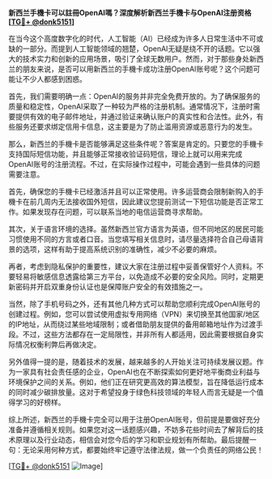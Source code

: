 **新西兰手機卡可以註冊OpenAI嗎？深度解析新西兰手機卡与OpenAI注册资格[[TG💪+ @donk5151](https://t.me/s/donk5151)]**

在当今这个高度数字化的时代，人工智能（AI）已经成为许多人日常生活中不可或缺的一部分。而提到人工智能领域的翘楚，OpenAI无疑是绕不开的话题。它以强大的技术实力和创新的应用场景，吸引了全球无数用户。然而，对于那些身处新西兰的朋友来说，是否可以用新西兰的手機卡成功注册OpenAI账号呢？这个问题可能让不少人都感到困惑。

首先，我们需要明确一点：OpenAI的服务并非完全免费开放的。为了确保服务的质量和稳定性，OpenAI采取了一种较为严格的注册机制。通常情况下，注册时需要提供有效的电子邮件地址，并通过验证来确认账户的真实性和合法性。此外，有些服务还要求绑定信用卡信息，这主要是为了防止滥用资源或恶意行为的发生。

那么，新西兰的手機卡是否能够满足这些条件呢？答案是肯定的。只要您的手機卡支持国际短信功能，并且能够正常接收验证码短信，理论上就可以用来完成OpenAI账号的注册流程。不过，在实际操作过程中，可能会遇到一些具体的问题需要注意。

首先，确保您的手機卡已经激活并且可以正常使用。许多运营商会限制新购入的手機卡在前几周内无法接收国外短信，因此建议您提前测试一下短信功能是否正常工作。如果发现存在问题，可以联系当地的电信运营商寻求帮助。

其次，关于语言环境的选择。虽然新西兰官方语言为英语，但不同地区的居民可能习惯使用不同的方言或者口音。当您填写相关信息时，请尽量选择符合自己母语背景的选项，这样有助于提高系统识别的准确性，减少不必要的麻烦。

再者，考虑到隐私保护的重要性，建议大家在注册过程中妥善保管好个人资料。不要轻易将敏感信息透露给第三方平台，以免造成不必要的安全风险。同时，定期更新密码并开启双重身份认证也是保障账户安全的有效措施之一。

当然，除了手机号码之外，还有其他几种方式可以帮助您顺利完成OpenAI账号的创建过程。例如，您可以尝试使用虚拟专用网络（VPN）来切换至其他国家/地区的IP地址，从而绕过某些地域限制；或者借助朋友提供的备用邮箱地址作为过渡手段。不过，这些方法都存在一定局限性，并非所有人都适用，因此需要根据自身实际情况权衡利弊后再做决定。

另外值得一提的是，随着技术的发展，越来越多的人开始关注可持续发展议题。作为一家具有社会责任感的企业，OpenAI也在不断探索如何更好地平衡商业利益与环境保护之间的关系。例如，他们正在研究更高效的算法模型，旨在降低运行成本的同时减少碳排放量。这对于希望投身于绿色科技领域的年轻人而言无疑是一个值得学习的好榜样。

综上所述，新西兰的手機卡完全可以用于注册OpenAI账号，但前提是要做好充分准备并遵循相关规则。如果您对这一话题感兴趣，不妨多花些时间去了解背后的技术原理以及行业动态，相信会对您今后的学习和职业规划有所帮助。最后提醒一句：无论采用何种方式，都要始终牢记遵守法律法规，做一个负责任的网络公民！

[[TG💪+ @donk5151](https://t.me/s/donk5151) ![Image](https://i.postimg.cc/rwNCRYN7/Snipaste-2025-04-30-17-27-05.png)]